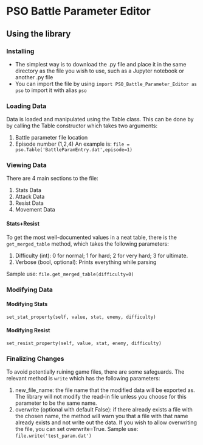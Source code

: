 # PSO Battle Parameter Editor

## Using the library

### Installing
* The simplest way is to download the .py file and place it in the same directory as the file you wish to use, such as a Jupyter notebook or another .py file
* You can import the file by using `import PSO_Battle_Parameter_Editor as pso` to import it with alias `pso`



### Loading Data
Data is loaded and manipulated using the Table class. This can be done by by calling the Table constructor which takes two arguments:
1. Battle parameter file location
2. Episode number (1,2,4)
An example is:
```file = pso.Table('BattleParamEntry.dat',episode=1)```

### Viewing Data
There are 4 main sections to the file:
1. Stats Data
2. Attack Data
3. Resist Data
4. Movement Data

#### Stats+Resist
To get the most well-documented values in a neat table, there is the `get_merged_table` method, which takes the following parameters:
1. Difficulty (int): 0 for normal; 1 for hard; 2 for very hard; 3 for ultimate.
2. Verbose (bool, optional): Prints everything while parsing

Sample use:
```file.get_merged_table(difficulty=0)```

### Modifying Data

#### Modifying Stats
```set_stat_property(self, value, stat, enemy, difficulty)```
#### Modifying Resist 
```set_resist_property(self, value, stat, enemy, difficulty)```

### Finalizing Changes
To avoid potentially ruining game files, there are some safeguards. The relevant method is `write` which has the following parameters:
1. new_file_name: the file name that the modified data will be exported as. The library will not modify the read-in file unless you choose for this parameter to be the same name.
2. overwrite (optional with default False): if there already exists a file with the chosen name, the method will warn you that a file with that name already exists and not write out the data. If you wish to allow overwriting the file, you can set overwrite=True.
Sample use:
```file.write('test_param.dat')```

